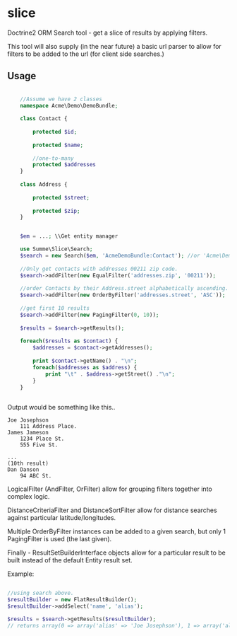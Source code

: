 slice
=====

Doctrine2 ORM Search tool - get a slice of results by applying filters.  

This tool will also supply (in the near future) a basic url parser to allow for filters to be added to the url (for client side searches.)

Usage
-----


```php
	
	//Assume we have 2 classes
	namespace Acme\Demo\DemoBundle;
	
	class Contact {
		
		protected $id;
		
		protected $name;
		
		//one-to-many
		protected $addresses
	}
	
	class Address {
		
		protected $street;
		
		protected $zip;
	}


	$em = ...; \\Get entity manager

	use Summe\Slice\Search;
	$search = new Search($em, 'AcmeDemoBundle:Contact'); //or 'Acme\Demo\DemoBundle' - full name
	
	//Only get contacts with addresses 00211 zip code.
	$search->addFilter(new EqualFilter('addresses.zip', '00211'));
	
	//order Contacts by their Address.street alphabetically ascending. 
	$search->addFilter(new OrderByFilter('addresses.street', 'ASC'));
	
	//get first 10 results
	$search->addFilter(new PagingFilter(0, 10));
	
	$results = $search->getResults();
	
	foreach($results as $contact) {
		$addresses = $contact->getAddresses();
	
		print $contact->getName() . "\n";
		foreach($addresses as $address) {
			print "\t" . $address->getStreet() ."\n";
		} 
	}
	

```

Output would be something like this..
```
Joe Josephson
	111 Address Place. 
James Jameson
	1234 Place St.
	555 Five St.

...
(10th result)
Dan Danson
	94 ABC St.

```

LogicalFilter (AndFilter, OrFilter) allow for grouping filters together into complex logic.

DistanceCriteriaFilter and DistanceSortFilter allow for distance searches against particular latitude/longitudes.

Multiple OrderByFilter instances can be added to a given search, but only 1 PagingFilter is used (the last given).

Finally - ResultSetBuilderInterface objects allow for a particular result to be built instead of the default Entity result set.

Example: 
```php

//using search above.
$resultBuilder = new FlatResultBuilder();
$resultBuilder->addSelect('name', 'alias');

$results = $search->getResults($resultBuilder); 
// returns array(0 => array('alias' => 'Joe Josephson'), 1 => array('alias' => 'James Jameson'), 2 => array('alias' => 'Dan Danson') )



```

